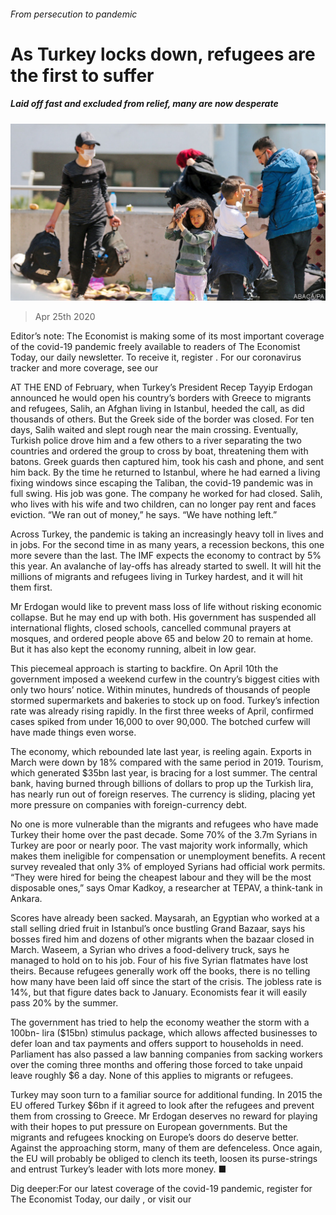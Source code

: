 ###### From persecution to pandemic

# As Turkey locks down, refugees are the first to suffer 

##### Laid off fast and excluded from relief, many are now desperate 

![image](images/20200425_EUP003_0.jpg) 

> Apr 25th 2020 

Editor’s note: The Economist is making some of its most important coverage of the covid-19 pandemic freely available to readers of The Economist Today, our daily newsletter. To receive it, register . For our coronavirus tracker and more coverage, see our 

AT THE END of February, when Turkey’s President Recep Tayyip Erdogan announced he would open his country’s borders with Greece to migrants and refugees, Salih, an Afghan living in Istanbul, heeded the call, as did thousands of others. But the Greek side of the border was closed. For ten days, Salih waited and slept rough near the main crossing. Eventually, Turkish police drove him and a few others to a river separating the two countries and ordered the group to cross by boat, threatening them with batons. Greek guards then captured him, took his cash and phone, and sent him back. By the time he returned to Istanbul, where he had earned a living fixing windows since escaping the Taliban, the covid-19 pandemic was in full swing. His job was gone. The company he worked for had closed. Salih, who lives with his wife and two children, can no longer pay rent and faces eviction. “We ran out of money,” he says. “We have nothing left.”

Across Turkey, the pandemic is taking an increasingly heavy toll in lives and in jobs. For the second time in as many years, a recession beckons, this one more severe than the last. The IMF expects the economy to contract by 5% this year. An avalanche of lay-offs has already started to swell. It will hit the millions of migrants and refugees living in Turkey hardest, and it will hit them first.


Mr Erdogan would like to prevent mass loss of life without risking economic collapse. But he may end up with both. His government has suspended all international flights, closed schools, cancelled communal prayers at mosques, and ordered people above 65 and below 20 to remain at home. But it has also kept the economy running, albeit in low gear.

This piecemeal approach is starting to backfire. On April 10th the government imposed a weekend curfew in the country’s biggest cities with only two hours’ notice. Within minutes, hundreds of thousands of people stormed supermarkets and bakeries to stock up on food. Turkey’s infection rate was already rising rapidly. In the first three weeks of April, confirmed cases spiked from under 16,000 to over 90,000. The botched curfew will have made things even worse.

The economy, which rebounded late last year, is reeling again. Exports in March were down by 18% compared with the same period in 2019. Tourism, which generated $35bn last year, is bracing for a lost summer. The central bank, having burned through billions of dollars to prop up the Turkish lira, has nearly run out of foreign reserves. The currency is sliding, placing yet more pressure on companies with foreign-currency debt.

No one is more vulnerable than the migrants and refugees who have made Turkey their home over the past decade. Some 70% of the 3.7m Syrians in Turkey are poor or nearly poor. The vast majority work informally, which makes them ineligible for compensation or unemployment benefits. A recent survey revealed that only 3% of employed Syrians had official work permits. “They were hired for being the cheapest labour and they will be the most disposable ones,” says Omar Kadkoy, a researcher at TEPAV, a think-tank in Ankara.

Scores have already been sacked. Maysarah, an Egyptian who worked at a stall selling dried fruit in Istanbul’s once bustling Grand Bazaar, says his bosses fired him and dozens of other migrants when the bazaar closed in March. Waseem, a Syrian who drives a food-delivery truck, says he managed to hold on to his job. Four of his five Syrian flatmates have lost theirs. Because refugees generally work off the books, there is no telling how many have been laid off since the start of the crisis. The jobless rate is 14%, but that figure dates back to January. Economists fear it will easily pass 20% by the summer.

The government has tried to help the economy weather the storm with a 100bn- lira ($15bn) stimulus package, which allows affected businesses to defer loan and tax payments and offers support to households in need. Parliament has also passed a law banning companies from sacking workers over the coming three months and offering those forced to take unpaid leave roughly $6 a day. None of this applies to migrants or refugees.

Turkey may soon turn to a familiar source for additional funding. In 2015 the EU offered Turkey $6bn if it agreed to look after the refugees and prevent them from crossing to Greece. Mr Erdogan deserves no reward for playing with their hopes to put pressure on European governments. But the migrants and refugees knocking on Europe’s doors do deserve better. Against the approaching storm, many of them are defenceless. Once again, the EU will probably be obliged to clench its teeth, loosen its purse-strings and entrust Turkey’s leader with lots more money. ■

Dig deeper:For our latest coverage of the covid-19 pandemic, register for The Economist Today, our daily , or visit our 

